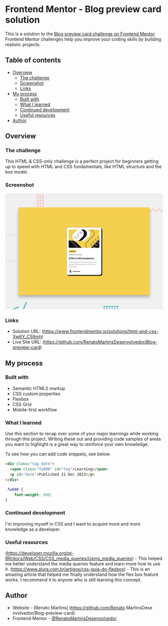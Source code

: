 # Frontend Mentor - Blog preview card solution

This is a solution to the [Blog preview card challenge on Frontend Mentor](https://www.frontendmentor.io/challenges/blog-preview-card-ckPaj01IcS). Frontend Mentor challenges help you improve your coding skills by building realistic projects. 

## Table of contents

- [Overview](#overview)
  - [The challenge](#the-challenge)
  - [Screenshot](#screenshot)
  - [Links](#links)
- [My process](#my-process)
  - [Built with](#built-with)
  - [What I learned](#what-i-learned)
  - [Continued development](#continued-development)
  - [Useful resources](#useful-resources)
- [Author](#author)



## Overview

### The challenge

This HTML & CSS-only challenge is a perfect project for beginners getting up to speed with HTML and CSS fundamentals, like HTML structure and the box model.

### Screenshot

![](/design/desktop-preview.jpg)

### Links

- Solution URL: (https://www.frontendmentor.io/solutions/html-and-css-Xw6Y_C59mh)
- Live Site URL: (https://github.com/RenatoMartinsDesenvolvedor/Blog-preview-card)

## My process

### Built with

- Semantic HTML5 markup
- CSS custom properties
- Flexbox
- CSS Grid
- Mobile-first workflow

### What I learned

Use this section to recap over some of your major learnings while working through this project. Writing these out and providing code samples of areas you want to highlight is a great way to reinforce your own knowledge.

To see how you can add code snippets, see below:

```html
<div class="tag_date">
  <span class="fw800" id="tag">Learning</span>
  <p id="date">Published 21 Dec 2023</p>
</div>
```
```css
.fw600 {
    font-weight: 600;
}
```
 
### Continued development

I'm improving myself in CSS and I want to acquire more and more knowledge as a developer.

### Useful resources

(https://developer.mozilla.org/pt-BR/docs/Web/CSS/CSS_media_queries/Using_media_queries) - 
This helped me better understand the media queries feature and learn more how to use it.
(https://www.alura.com.br/artigos/css-guia-do-flexbox) - This is an amazing article that helped me finally understand how the flex box feature works. I recommend it to anyone who is still learning this concept.

## Author

- Website - [Renato Martins] (https://github.com/Renato MartinsDese nvolvedor/Blog-preview-card)
- Frontend Mentor - [@RenatoMartinsDesenvolvedor](https://www.frontendmentor.io/profile/RenatoMartinsDesenvolvedor)
